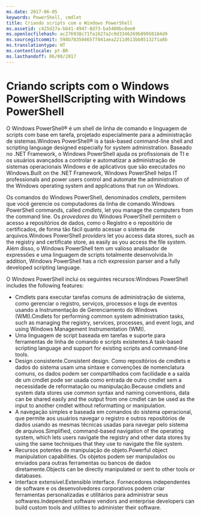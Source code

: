 ```yaml
---
ms.date: 2017-06-05
keywords: PowerShell, cmdlet
title: Criando scripts com o Windows PowerShell
ms.assetid: c425d27a-bb41-4947-8d73-ba5480bc8ee0
ms.openlocfilehash: ac276938c71fa1627a2c9d3346269b89950184d9
ms.sourcegitcommit: 598b7835046577841aea2211d613bb8513271a8b
ms.translationtype: HT
ms.contentlocale: pt-BR
ms.lasthandoff: 06/08/2017
---
```

# <a name="scripting-with-windows-powershell"></a><span data-ttu-id="8c920-103">Criando scripts com o Windows PowerShell</span><span class="sxs-lookup"><span data-stu-id="8c920-103">Scripting with Windows PowerShell</span></span>

<span data-ttu-id="8c920-104">O Windows PowerShell® é um shell de linha de comando e linguagem de scripts com base em tarefa, projetado especialmente para a administração de sistemas.</span><span class="sxs-lookup"><span data-stu-id="8c920-104">Windows PowerShell® is a task-based command-line shell and scripting language designed especially for system administration.</span></span> <span data-ttu-id="8c920-105">Baseado no .NET Framework, o Windows PowerShell ajuda os profissionais de TI e os usuários avançados a controlar e automatizar a administração de sistemas operacionais Windows e de aplicativos que são executados no Windows.</span><span class="sxs-lookup"><span data-stu-id="8c920-105">Built on the .NET Framework, Windows PowerShell helps IT professionals and power users control and automate the administration of the Windows operating system and applications that run on Windows.</span></span>

<span data-ttu-id="8c920-106">Os comandos do Windows PowerShell, denominados *cmdlets*, permitem que você gerencie os computadores da linha de comando.</span><span class="sxs-lookup"><span data-stu-id="8c920-106">Windows PowerShell commands, called *cmdlets*, let you manage the computers from the command line.</span></span> <span data-ttu-id="8c920-107">Os *provedores* do Windows PowerShell permitem o acesso a repositórios de dados, como o Registro e o repositório de certificados, de forma tão fácil quanto acessar o sistema de arquivos.</span><span class="sxs-lookup"><span data-stu-id="8c920-107">Windows PowerShell *providers* let you access data stores, such as the registry and certificate store, as easily as you access the file system.</span></span> <span data-ttu-id="8c920-108">Além disso, o Windows PowerShell tem um valioso analisador de expressões e uma linguagem de scripts totalmente desenvolvida.</span><span class="sxs-lookup"><span data-stu-id="8c920-108">In addition, Windows PowerShell has a rich expression parser and a fully developed scripting language.</span></span>

<span data-ttu-id="8c920-109">O Windows PowerShell inclui os seguintes recursos:</span><span class="sxs-lookup"><span data-stu-id="8c920-109">Windows PowerShell includes the following features:</span></span>

-   <span data-ttu-id="8c920-110">Cmdlets para executar tarefas comuns de administração de sistema, como gerenciar o registro, serviços, processos e logs de eventos usando a Instrumentação de Gerenciamento do Windows (WMI).</span><span class="sxs-lookup"><span data-stu-id="8c920-110">Cmdlets for performing common system administration tasks, such as managing the registry, services, processes, and event logs, and using Windows Management Instrumentation (WMI).</span></span>
-   <span data-ttu-id="8c920-111">Uma linguagem de script baseada em tarefas e suporte para ferramentas de linha de comando e scripts existentes.</span><span class="sxs-lookup"><span data-stu-id="8c920-111">A task-based scripting language and support for existing scripts and command-line tools.</span></span>
-   <span data-ttu-id="8c920-112">Design consistente.</span><span class="sxs-lookup"><span data-stu-id="8c920-112">Consistent design.</span></span> <span data-ttu-id="8c920-113">Como repositórios de cmdlets e dados do sistema usam uma sintaxe e convenções de nomenclatura comuns, os dados podem ser compartilhados com facilidade e a saída de um cmdlet pode ser usada como entrada de outro cmdlet sem a necessidade de reformatação ou manipulação.</span><span class="sxs-lookup"><span data-stu-id="8c920-113">Because cmdlets and system data stores use common syntax and naming conventions, data can be shared easily and the output from one cmdlet can be used as the input to another cmdlet without reformatting or manipulation.</span></span>
-   <span data-ttu-id="8c920-114">A navegação simples e baseada em comandos do sistema operacional, que permite aos usuários navegar o registro e outros repositórios de dados usando as mesmas técnicas usadas para navegar pelo sistema de arquivos.</span><span class="sxs-lookup"><span data-stu-id="8c920-114">Simplified, command-based navigation of the operating system, which lets users navigate the registry and other data stores by using the same techniques that they use to navigate the file system.</span></span>
-   <span data-ttu-id="8c920-115">Recursos potentes de manipulação de objeto.</span><span class="sxs-lookup"><span data-stu-id="8c920-115">Powerful object manipulation capabilities.</span></span> <span data-ttu-id="8c920-116">Os objetos podem ser manipulados ou enviados para outras ferramentas ou bancos de dados diretamente.</span><span class="sxs-lookup"><span data-stu-id="8c920-116">Objects can be directly manipulated or sent to other tools or databases.</span></span>
-   <span data-ttu-id="8c920-117">Interface extensível.</span><span class="sxs-lookup"><span data-stu-id="8c920-117">Extensible interface.</span></span> <span data-ttu-id="8c920-118">Fornecedores independentes de software e os desenvolvedores corporativos podem criar ferramentas personalizadas e utilitários para administrar seus softwares.</span><span class="sxs-lookup"><span data-stu-id="8c920-118">Independent software vendors and enterprise developers can build custom tools and utilities to administer their software.</span></span>

